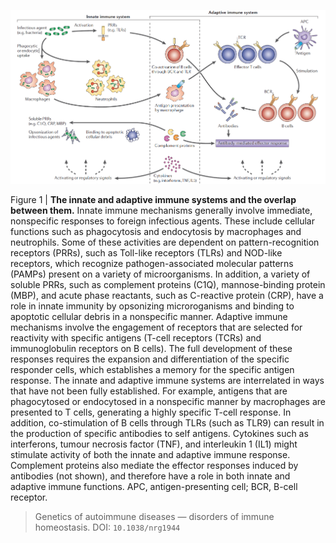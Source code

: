 ![](./The_innate_and_adaptive_immune_systems_and_the_overlap_between_them.png)

Figure 1 | **The innate and adaptive immune systems and the overlap between them.** Innate immune mechanisms generally involve immediate, nonspecific responses to foreign infectious agents. These include cellular functions such as phagocytosis and endocytosis by macrophages and neutrophils. Some of these activities are dependent on pattern-recognition receptors (PRRs), such as Toll-like receptors (TLRs) and NOD-like receptors, which recognize pathogen-associated molecular patterns (PAMPs) present on a variety of microorganisms. In addition, a variety of soluble PRRs, such as complement proteins (C1Q), mannose-binding protein (MBP), and acute phase reactants, such as C-reactive protein (CRP), have a role in innate immunity by opsonizing microroganisms and binding to apoptotic cellular debris in a nonspecific manner. Adaptive immune mechanisms involve the engagement of receptors that are selected for reactivity with specific antigens (T-cell receptors (TCRs) and immunoglobulin receptors on B cells). The full development of these responses requires the expansion and differentiation of the specific responder cells, which establishes a memory for the specific antigen response. The innate and adaptive immune systems are interrelated in ways that have not been fully established. For example, antigens that are phagocytosed or endocytosed in a nonspecific manner by macrophages are presented to T cells, generating a highly specific T-cell response. In addition, co-stimulation of B cells through TLRs (such as TLR9) can result in the production of specific antibodies to self antigens. Cytokines such as interferons, tumour necrosis factor (TNF), and interleukin 1 (IL1) might stimulate activity of both the innate and adaptive immune response. Complement proteins also mediate the effector responses induced by antibodies (not shown), and therefore have a role in both innate and adaptive immune functions. APC, antigen-presenting cell; BCR, B-cell receptor.


> Genetics of autoimmune diseases — disorders of immune homeostasis. DOI: ``10.1038/nrg1944``